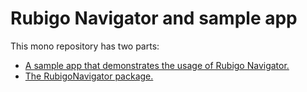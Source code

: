 
# Rubigo Navigator and sample app  

This mono repository has two parts:

 - [A sample app that demonstrates the usage of Rubigo Navigator.](https://github.com/jsroest/rubigo_navigator/tree/main/packages/rubigo_navigator)
 - [The RubigoNavigator package.](https://github.com/jsroest/rubigo_navigator/tree/main/packages/rubigo_navigator)